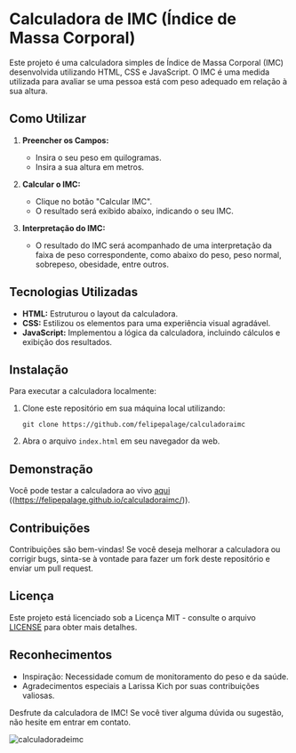 # Calculadora de IMC (Índice de Massa Corporal)

Este projeto é uma calculadora simples de Índice de Massa Corporal (IMC) desenvolvida utilizando HTML, CSS e JavaScript. O IMC é uma medida utilizada para avaliar se uma pessoa está com peso adequado em relação à sua altura.

## Como Utilizar

1. **Preencher os Campos:**
   - Insira o seu peso em quilogramas.
   - Insira a sua altura em metros.

2. **Calcular o IMC:**
   - Clique no botão "Calcular IMC".
   - O resultado será exibido abaixo, indicando o seu IMC.

3. **Interpretação do IMC:**
   - O resultado do IMC será acompanhado de uma interpretação da faixa de peso correspondente, como abaixo do peso, peso normal, sobrepeso, obesidade, entre outros.

## Tecnologias Utilizadas

- **HTML:** Estruturou o layout da calculadora.
- **CSS:** Estilizou os elementos para uma experiência visual agradável.
- **JavaScript:** Implementou a lógica da calculadora, incluindo cálculos e exibição dos resultados.

## Instalação

Para executar a calculadora localmente:

1. Clone este repositório em sua máquina local utilizando:

   ```
   git clone https://github.com/felipepalage/calculadoraimc
   ```

2. Abra o arquivo `index.html` em seu navegador da web.

## Demonstração

Você pode testar a calculadora ao vivo [aqui](#https://felipepalage.github.io/calculadoraimc/) ((https://felipepalage.github.io/calculadoraimc/)).

## Contribuições

Contribuições são bem-vindas! Se você deseja melhorar a calculadora ou corrigir bugs, sinta-se à vontade para fazer um fork deste repositório e enviar um pull request.

## Licença

Este projeto está licenciado sob a Licença MIT - consulte o arquivo [LICENSE](LICENSE) para obter mais detalhes.

## Reconhecimentos

- Inspiração: Necessidade comum de monitoramento do peso e da saúde.
- Agradecimentos especiais a Larissa Kich por suas contribuições valiosas.

Desfrute da calculadora de IMC! Se você tiver alguma dúvida ou sugestão, não hesite em entrar em contato.


![calculadoradeimc](https://github.com/felipepalage/calculadoraimc/assets/115266175/5a215062-ae14-4032-804a-62c1416e9f06)

